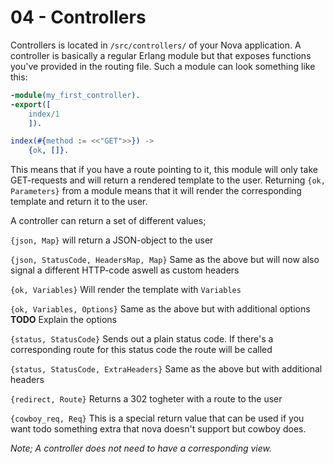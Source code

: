 # 04 - Controllers

Controllers is located in `/src/controllers/` of your Nova application. A controller is basically a regular Erlang module but that exposes functions you've provided in
the routing file. Such a module can look something like this:

```erlang
-module(my_first_controller).
-export([
    index/1
    ]).

index(#{method := <<"GET">>}) ->
    {ok, []}.
```

This means that if you have a route pointing to it, this module will only take GET-requests and will return a rendered template to the user. Returning `{ok, Parameters}` from a
module means that it will render the corresponding template and return it to the user.

A controller can return a set of different values;

`{json, Map}` will return a JSON-object to the user

`{json, StatusCode, HeadersMap, Map}` Same as the above but will now also signal a different HTTP-code aswell as custom headers

`{ok, Variables}` Will render the template with `Variables`

`{ok, Variables, Options}` Same as the above but with additional options **TODO** Explain the options

`{status, StatusCode}` Sends out a plain status code. If there's a corresponding route for this status code the route will be called

`{status, StatusCode, ExtraHeaders}` Same as the above but with additional headers

`{redirect, Route}` Returns a 302 togheter with a route to the user

`{cowboy_req, Req}` This is a special return value that can be used if you want todo something extra that nova doesn't support but cowboy does.


*Note; A controller does not need to have a corresponding view.*

